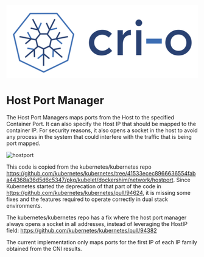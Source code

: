 ![CRI-O logo](https://github.com/cri-o/cri-o/blob/main/logo/crio-logo.svg?raw=true)
# Host Port Manager

The Host Port Managers maps ports from the Host to the specified Container Port.
It can also specify the Host IP that should be mapped to the container IP.
For security reasons, it also opens a socket in the host to avoid any process in the system
that could interfere with the traffic that is being port mapped.

![hostport](HostPort.jpg "Container Host Port")

This code is copied from the kubernetes/kubernetes repo
https://github.com/kubernetes/kubernetes/tree/41533ecec8966636554faba44368a36d5d6c5347/pkg/kubelet/dockershim/network/hostport.
Since Kubernetes started the deprecation of that part of the code in
https://github.com/kubernetes/kubernetes/pull/94624, it is missing some fixes and the features required to operate correctly in dual stack environments.

The kubernetes/kubernetes repo has a fix where the host port manager always opens a socket in all addresses, instead of leveraging the HostIP field:
https://github.com/kubernetes/kubernetes/pull/94382

The current implementation only maps ports for the first IP of each IP family obtained from the CNI results.

